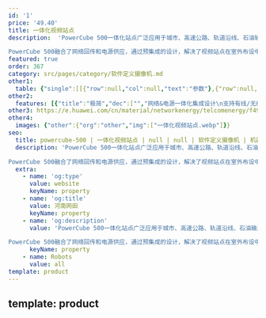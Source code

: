 ```yaml
---
id: '1'
price: '49.40'
title: 一体化视频站点
description:  'PowerCube 500一体化站点广泛应用于城市、高速公路、轨道沿线、石油输送管道沿线等视频监控场景，一站式解决视频回传难和设备供电难的问题，助力客户实现视频监控站点的敏捷部署。

PowerCube 500融合了网络回传和电源供应，通过预集成的设计，解决了视频站点在室外布设中所面临的引电难、引网难、易故障、维护难等问题。该系统支持使用市电和太阳能的混合能源，支持有线和无线传输，从而灵活适应视频站点全场景需求。方案采用远程网管智能运维手段，使视频站点状态可知、管理智能化。'
featured: true
order: 367
category: src/pages/category/软件定义摄像机.md
other1: 
  table: {"single":[[{"row":null,"col":null,"text":"参数"},{"row":null,"col":null,"text":"混合供电版"},{"row":null,"col":null,"text":"市电版"}],[{"row":null,"col":null,"text":"使用场景"},{"row":null,"col":null,"text":"无市电、市电差区域，太阳能输入或太阳能+市电混合输入"},{"row":null,"col":null,"text":"市电好区域，无需电池备电"}],[{"row":null,"col":null,"text":"尺寸\n(含遮阳罩)\n(宽×深×高)"},{"row":null,"col":null,"text":"300mm × 165mm × 570mm"},{"row":null,"col":null,"text":"300mm × 100mm × 550mm"}],[{"row":null,"col":null,"text":"重量\n(含遮阳罩)"},{"row":null,"col":null,"text":"约16kg"},{"row":null,"col":null,"text":"约6kg"}],[{"row":null,"col":null,"text":"网络回传方式"},{"row":null,"col":"2","text":"以太网/GPON/微波"}],[{"row":null,"col":null,"text":"网络接口"},{"row":null,"col":"2","text":"≥5路，支持PoE/PoE+/PoE++（多款型号，规格可选）"}],[{"row":null,"col":null,"text":"输入电压"},{"row":null,"col":null,"text":"市电：220VAC单相/110VAC双火线\n太阳能：24-130VDC"},{"row":null,"col":null,"text":"220VAC单相"}],[{"row":null,"col":null,"text":"输出电压"},{"row":null,"col":"2","text":"12VDC , 24VAC , PoE/PoE+/PoE++，220VAC（可选）"}],[{"row":null,"col":null,"text":"额定功率"},{"row":null,"col":null,"text":"150W"},{"row":null,"col":null,"text":"144W"}],[{"row":null,"col":null,"text":"电池容量"},{"row":null,"col":null,"text":"20Ah/100Ah/200Ah 可选"},{"row":null,"col":null,"text":"不支持"}],[{"row":null,"col":null,"text":"防护等级"},{"row":null,"col":null,"text":"IP65"},{"row":null,"col":null,"text":"IP55"}],[{"row":null,"col":null,"text":"工作温度范围"},{"row":null,"col":null,"text":"-40℃至55℃"},{"row":null,"col":null,"text":"-40℃至55℃"}]]}
other2:
  features: [{"title":"极简","dec":["","网络&电源一体化集成设计\n支持有线/无线网络回传\n支持太阳能/市电输入",""]},{"title":"智慧","dec":["","远程统一网管，智能管理\n近端无线WEB，杆下运维\n远程一键重启，免不必要上站",""]},{"title":"可靠","dec":["","IP65、防腐、防雷，超强环境适应\n-40ºC至+55ºC，高低温适用\n锂电新储能，长寿命，免日常维护",""]}]
other3: https://e.huawei.com/cn/material/networkenergy/telcomenergy/f49f8f4290ad4198bd35063ed45cd038
other4:
  images: {"other":{"org":"other","img":["一体化视频站点.webp"]}}
seo:
  title: powercube-500 | 一体化视频站点 | null | null | 软件定义摄像机 | 机器视觉
  description: 'PowerCube 500一体化站点广泛应用于城市、高速公路、轨道沿线、石油输送管道沿线等视频监控场景，一站式解决视频回传难和设备供电难的问题，助力客户实现视频监控站点的敏捷部署。

PowerCube 500融合了网络回传和电源供应，通过预集成的设计，解决了视频站点在室外布设中所面临的引电难、引网难、易故障、维护难等问题。该系统支持使用市电和太阳能的混合能源，支持有线和无线传输，从而灵活适应视频站点全场景需求。方案采用远程网管智能运维手段，使视频站点状态可知、管理智能化。'
  extra:
    - name: 'og:type'
      value: website
      keyName: property
    - name: 'og:title'
      value: 河南网田
      keyName: property
    - name: 'og:description'
      value: 'PowerCube 500一体化站点广泛应用于城市、高速公路、轨道沿线、石油输送管道沿线等视频监控场景，一站式解决视频回传难和设备供电难的问题，助力客户实现视频监控站点的敏捷部署。

PowerCube 500融合了网络回传和电源供应，通过预集成的设计，解决了视频站点在室外布设中所面临的引电难、引网难、易故障、维护难等问题。该系统支持使用市电和太阳能的混合能源，支持有线和无线传输，从而灵活适应视频站点全场景需求。方案采用远程网管智能运维手段，使视频站点状态可知、管理智能化。'
      keyName: property
    - name: Robots
      value: all
template: product
---
```


template: product
---
